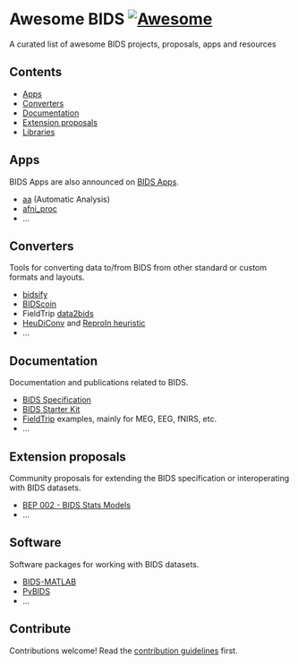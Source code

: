 # Awesome BIDS [![Awesome](https://awesome.re/badge.svg)](https://awesome.re)

A curated list of awesome BIDS projects, proposals, apps and resources

## Contents

- [Apps](#apps)
- [Converters](#converters)
- [Documentation](#documentation)
- [Extension proposals](#extension-proposals)
- [Libraries](#libraries)


## Apps

BIDS Apps are also announced on [BIDS Apps](https://bids-apps.neuroimaging.io/apps/).

- [aa](http://github.com/BIDS-Apps/aa) (Automatic Analysis)
- [afni_proc](https://github.com/BIDS-Apps/afni_proc)
- ...

## Converters

Tools for converting data to/from BIDS from other standard or custom formats and layouts.

- [bidsify](https://github.com/NILAB-UvA/bidsify)
- [BIDScoin](https://bidscoin.readthedocs.io/en/stable/)
- FieldTrip [data2bids](https://github.com/fieldtrip/fieldtrip/blob/master/data2bids.m)
- [HeuDiConv](https://github.com/nipy/heudiconv/) and [ReproIn heuristic](https://github.com/repronim/reproin)
- ...

## Documentation

Documentation and publications related to BIDS.

- [BIDS Specification](https://bids-specification.readthedocs.io)
- [BIDS Starter Kit](https://bids-standard.github.io/bids-starter-kit/)
- [FieldTrip](https://www.fieldtriptoolbox.org/example/bids/) examples, mainly for MEG, EEG, fNIRS, etc.
- ...

## Extension proposals

Community proposals for extending the BIDS specification or interoperating with BIDS datasets.

<!-- BEP starts -->
- [BEP 002 - BIDS Stats Models](https://bids-standard.github.io/stats-models/)
- ...
<!-- BEP ends -->

## Software

Software packages for working with BIDS datasets.

- [BIDS-MATLAB](https://github.com/bids-standard/BIDS-MATLAB)
- [PyBIDS](https://github.com/bids-standard/pybids)
- ...

## Contribute

Contributions welcome! Read the [contribution guidelines](contributing.md) first.
